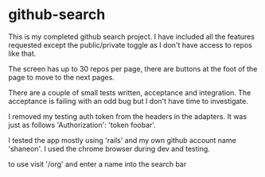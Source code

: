 # github-search

This is my completed github search project. I have included all the features requested
except the public/private toggle as I don't have access to repos like that.

The screen has up to 30 repos per page, there are buttons at the foot of the page to move to the next
pages.

There are a couple of small tests written, acceptance and integration. The acceptance is failing
with an odd bug but I don't have time to investigate.

I removed my testing auth token from the headers in the adapters.
It was just as follows 'Authorization': 'token foobar'.

I tested the app mostly using 'rails' and my own github account name 'shaneon'.
I used the chrome browser during dev and testing.

to use visit '/org' and enter a name into the search bar
